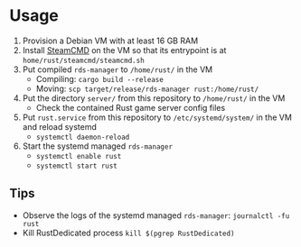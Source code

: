 # Usage

1. Provision a Debian VM with at least 16 GB RAM
2. Install [SteamCMD](https://developer.valvesoftware.com/wiki/SteamCMD#Debian)
   on the VM so that its entrypoint is at `home/rust/steamcmd/steamcmd.sh`
3. Put compiled `rds-manager` to `/home/rust/` in the VM
   - Compiling: `cargo build --release`
   - Moving: `scp target/release/rds-manager rust:/home/rust/`
4. Put the directory `server/` from this repository to `/home/rust/` in the VM
   - Check the contained Rust game server config files
5. Put `rust.service` from this repository to `/etc/systemd/system/` in the VM
   and reload systemd
   - `systemctl daemon-reload`
6. Start the systemd managed `rds-manager`
   - `systemctl enable rust`
   - `systemctl start rust`

## Tips

- Observe the logs of the systemd managed `rds-manager`: `journalctl -fu rust`
- Kill RustDedicated process `kill $(pgrep RustDedicated)`
